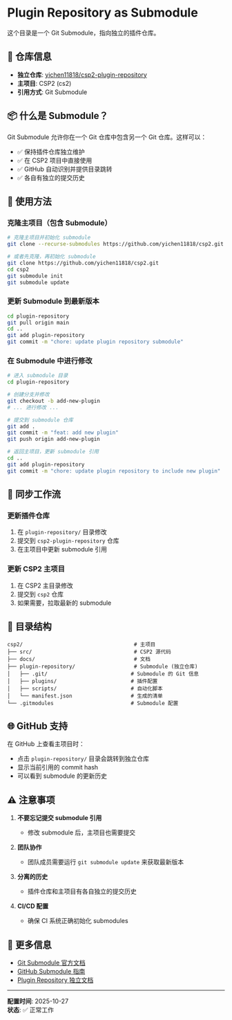 # Plugin Repository as Submodule

这个目录是一个 Git Submodule，指向独立的插件仓库。

## 🔗 仓库信息

- **独立仓库**: [yichen11818/csp2-plugin-repository](https://github.com/yichen11818/csp2-plugin-repository)
- **主项目**: CSP2 (cs2)
- **引用方式**: Git Submodule

## 📦 什么是 Submodule？

Git Submodule 允许你在一个 Git 仓库中包含另一个 Git 仓库。这样可以：

- ✅ 保持插件仓库独立维护
- ✅ 在 CSP2 项目中直接使用
- ✅ GitHub 自动识别并提供目录跳转
- ✅ 各自有独立的提交历史

## 🚀 使用方法

### 克隆主项目（包含 Submodule）

```bash
# 克隆主项目并初始化 submodule
git clone --recurse-submodules https://github.com/yichen11818/csp2.git

# 或者先克隆，再初始化 submodule
git clone https://github.com/yichen11818/csp2.git
cd csp2
git submodule init
git submodule update
```

### 更新 Submodule 到最新版本

```bash
cd plugin-repository
git pull origin main
cd ..
git add plugin-repository
git commit -m "chore: update plugin repository submodule"
```

### 在 Submodule 中进行修改

```bash
# 进入 submodule 目录
cd plugin-repository

# 创建分支并修改
git checkout -b add-new-plugin
# ... 进行修改 ...

# 提交到 submodule 仓库
git add .
git commit -m "feat: add new plugin"
git push origin add-new-plugin

# 返回主项目，更新 submodule 引用
cd ..
git add plugin-repository
git commit -m "chore: update plugin repository to include new plugin"
```

## 🔄 同步工作流

### 更新插件仓库
1. 在 `plugin-repository/` 目录修改
2. 提交到 `csp2-plugin-repository` 仓库
3. 在主项目中更新 submodule 引用

### 更新 CSP2 主项目
1. 在 CSP2 主目录修改
2. 提交到 `csp2` 仓库
3. 如果需要，拉取最新的 submodule

## 📂 目录结构

```
csp2/                                    # 主项目
├── src/                                 # CSP2 源代码
├── docs/                                # 文档
├── plugin-repository/                   # Submodule (独立仓库)
│   ├── .git/                           # Submodule 的 Git 信息
│   ├── plugins/                        # 插件配置
│   ├── scripts/                        # 自动化脚本
│   └── manifest.json                   # 生成的清单
└── .gitmodules                         # Submodule 配置
```

## 🌐 GitHub 支持

在 GitHub 上查看主项目时：
- 点击 `plugin-repository/` 目录会跳转到独立仓库
- 显示当前引用的 commit hash
- 可以看到 submodule 的更新历史

## ⚠️ 注意事项

1. **不要忘记提交 submodule 引用**
   - 修改 submodule 后，主项目也需要提交

2. **团队协作**
   - 团队成员需要运行 `git submodule update` 来获取最新版本

3. **分离的历史**
   - 插件仓库和主项目有各自独立的提交历史

4. **CI/CD 配置**
   - 确保 CI 系统正确初始化 submodules

## 📖 更多信息

- [Git Submodule 官方文档](https://git-scm.com/book/en/v2/Git-Tools-Submodules)
- [GitHub Submodule 指南](https://github.blog/2016-02-01-working-with-submodules/)
- [Plugin Repository 独立文档](https://github.com/yichen11818/csp2-plugin-repository)

---

**配置时间**: 2025-10-27  
**状态**: ✅ 正常工作

